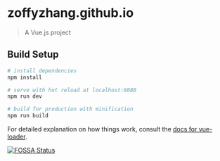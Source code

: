 # zoffyzhang.github.io

> A Vue.js project

## Build Setup

``` bash
# install dependencies
npm install

# serve with hot reload at localhost:8080
npm run dev

# build for production with minification
npm run build
```

For detailed explanation on how things work, consult the [docs for vue-loader](http://vuejs.github.io/vue-loader).

[![FOSSA Status](https://app.fossa.io/api/projects/git%2Bgithub.com%2Fzoffyzhang%2Fzoffyzhang.github.io.svg?type=large)](https://app.fossa.io/projects/git%2Bgithub.com%2Fzoffyzhang%2Fzoffyzhang.github.io?ref=badge_large)
